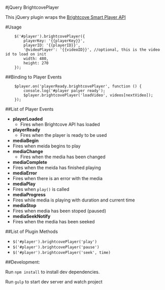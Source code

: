#jQuery BrightcovePlayer

This jQuery plugin wraps the [Brightcove Smart Player API](http://support.brightcove.com/en/video-cloud/docs/using-smart-player-api)

#Usage

		$('#player').brightcovePlayer({
			playerKey: '{{playerKey}}',
			playerID: '{{playerID}}',
			'@videoPlayer': '{{videoID}}', //optional, this is the video id to load on init
			width: 480,
			height: 270
		});

##Binding to Player Events

		$player.on('playerReady.brightcovePlayer', function () {
			console.log('#player palyer ready');
			$player.brightcovePlayer('loadVideo', videos[nextVideo]);
		});

##List of Player Events
 * **playerLoaded**
 	* Fires when Brightcove API has loaded
 * **playerReady**
 	* Fires when the player is ready to be used
 * **mediaBegin**
  * Fires when meida begins to play
 * **mediaChange**
	* Fires when the media has been changed
 * **mediaComplete**
  * Fires when the meida has finished playing
 * **mediaError**
  * Fires when there is an error with the media
 * **mediaPlay**
  * Fires when ``play()`` is called
 * **mediaProgress**
  * Fires while media is playing with duration and current time
 * **mediaStop**
  * Fires when media has been stoped (paused)
 * **mediaSeekNotify**
  * Fires when the media has been seeked

##List of Plugin Methods
 * ``$('#player').brightcovePlayer('play')``
 * ``$('#player').brightcovePlayer('pause')``
 * ``$('#player').brightcovePlayer('seek', time)``

##Development:

Run ``npm install`` to install dev dependencies.

Run ``gulp`` to start dev server and watch project
